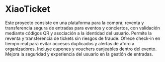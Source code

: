 # XiaoTicket

Este proyecto consiste en una plataforma para la compra, reventa y transferencia segura de entradas para eventos y conciertos, con validación mediante códigos QR y asociación a la identidad del usuario. Permite la reventa y transferencia de tickets sin riesgos de fraude. Ofrece check-in en tiempo real para evitar accesos duplicados y alertas de aforo a organizadores. Incluye cupones y vouchers canjeables dentro del evento. Mejora la seguridad y experiencia del usuario en la gestión de entradas.